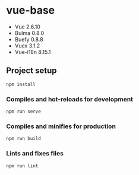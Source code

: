 # vue-base

- Vue 2.6.10
- Bulma 0.8.0
- Buefy 0.8.8
- Vuex 3.1.2
- Vue-i18n 8.15.1

## Project setup
```
npm install
```

### Compiles and hot-reloads for development
```
npm run serve
```

### Compiles and minifies for production
```
npm run build
```

### Lints and fixes files
```
npm run lint
```
